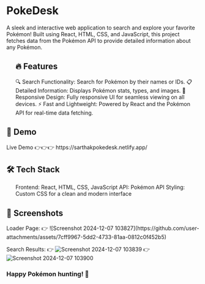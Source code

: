 # PokeDesk

<p>
  A sleek and interactive web application to search and explore your favorite Pokémon! Built using React, HTML, CSS, and JavaScript, this project fetches data from the Pokémon API to provide detailed information about any Pokémon.
</p>

<ul>
<h2> 🔥 Features </h2>
    🔍 Search Functionality: Search for Pokémon by their names or IDs.
    📋 Detailed Information: Displays Pokémon stats, types, and images.
    🎨 Responsive Design: Fully responsive UI for seamless viewing on all devices.
    ⚡ Fast and Lightweight: Powered by React and the Pokémon API for real-time data fetching.
</ul>

<h2>🚀 Demo </h2>

<p> Live Demo 👉👉👉  https://sarthakpokedesk.netlify.app/ </p>

<h2>🛠️ Tech Stack </h2>
<ul>
    Frontend: React, HTML, CSS, JavaScript
    API: Pokémon API
    Styling: Custom CSS for a clean and modern interface
</ul>


<h2>📸 Screenshots</h2>
Loader Page:
👉
![Screenshot 2024-12-07 103827](https://github.com/user-attachments/assets/7cff9967-5dd2-4733-81aa-0812c0f452b5)


Search Results:
👉
![Screenshot 2024-12-07 103839](https://github.com/user-attachments/assets/9e460f6a-a160-43fa-ade1-aa7062db564e)
👉
![Screenshot 2024-12-07 103900](https://github.com/user-attachments/assets/9f175965-24ff-41b2-8133-a61852887d2a)

<h3>
  Happy Pokémon hunting! 🎉
</h3>

